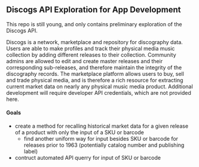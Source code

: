 ## Discogs API Exploration for App Development
This repo is still young, and only contains preliminary exploration of the Discogs API.

Discogs is a network, marketplace and repository for discography data. Users are able to make profiles and track their physical media music collection by adding different releases to their collection. Community admins are allowed to edit and create master releases and their corresponding sub-releases, and therefore maintain the integrity of the discography records. The marketplace platform allows users to buy, sell and trade physical media, and is therefore a rich resource for extracting current market data on nearly any physical music media product. Additional development will require developer API credentials, which are not provided here.

#### Goals
  * create a method for recalling historical market data for a given release of a product with only the input of a SKU or barcode
      * find another uniform way for input besides SKU or barcode for releases prior to 1963 (potentially catalog number and publishing label)
  * contruct automated API querry for input of SKU or barcode

